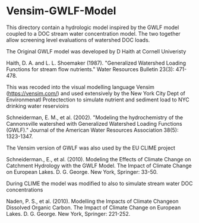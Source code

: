 # Vensim-GWLF-Model
This directory contain a hydrologic model inspired by the GWLF model coupled to a DOC stream water concentration model.  The two together allow screening level evaluations of watershed DOC loads.

The Original GWLF model was developed by D Haith at Cornell Univeristy

  Haith, D. A. and L. L. Shoemaker (1987). "Generalized Watershed Loading Functions for stream flow nutrients." Water Resources Bulletin 23(3): 471-478.
  
This was recoded into the visual modelling language Vensim (https://vensim.com/) and used extensively by the New York City Dept of Environmenatl Protectection to simulate nutrient and sediment load to NYC drinking water reservioirs

  Schneiderman, E. M., et al. (2002). "Modeling the hydrochemistry of the Cannonsville watershed with Generalized Watershed Loading Functions (GWLF)." Journal of the   American Water Resources Association 38(5): 1323-1347.

The Vensim version of GWLF was also used by the EU CLIME project

  Schneiderman., E., et al. (2010). Modeling the Effects of Climate Change on Catchment Hydrology with the GWLF Model. The Impact of Climate Change on European Lakes. D. G. George. New York, Springer: 33-50.

During CLIME the model was modified to also to simulate stream water DOC concentrations

  Naden, P. S., et al. (2010). Modelling the Impacts of Climate Changeon Dissolved Organic Carbon. The Impact of Climate Change on European Lakes. D. G. George. New York, Springer: 221-252.
